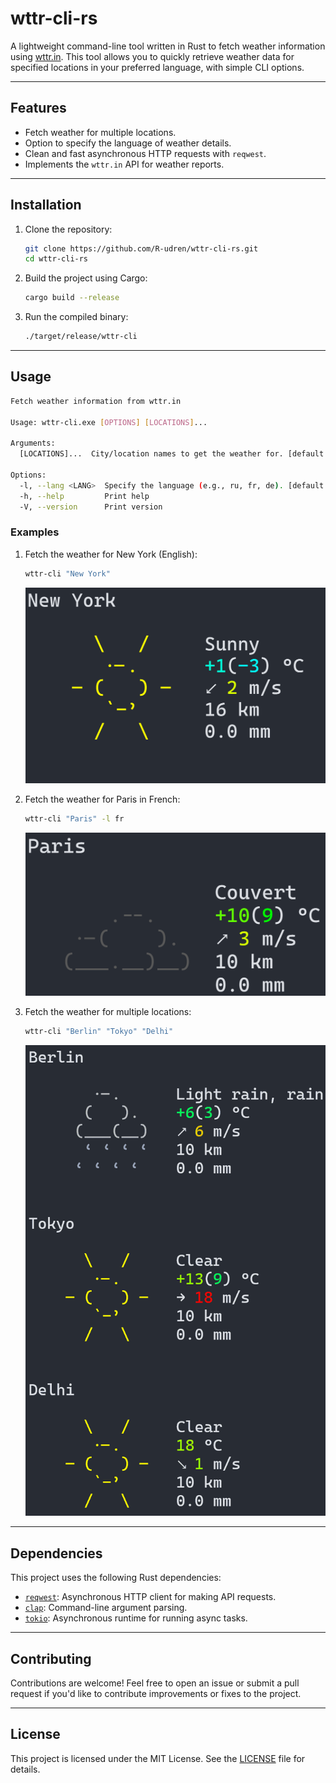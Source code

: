 # wttr-cli-rs

A lightweight command-line tool written in Rust to fetch weather information using [wttr.in](https://wttr.in). This tool
allows you to quickly retrieve weather data for specified locations in your preferred language, with simple CLI options.

---

## Features

- Fetch weather for multiple locations.
- Option to specify the language of weather details.
- Clean and fast asynchronous HTTP requests with `reqwest`.
- Implements the `wttr.in` API for weather reports.

---

## Installation

1. Clone the repository:
   ```bash
   git clone https://github.com/R-udren/wttr-cli-rs.git
   cd wttr-cli-rs
   ```

2. Build the project using Cargo:
   ```bash
   cargo build --release
   ```

3. Run the compiled binary:
   ```bash
   ./target/release/wttr-cli
   ```

---

## Usage

```bash
Fetch weather information from wttr.in

Usage: wttr-cli.exe [OPTIONS] [LOCATIONS]...

Arguments:
  [LOCATIONS]...  City/location names to get the weather for. [default: ]

Options:
  -l, --lang <LANG>  Specify the language (e.g., ru, fr, de). [default: en]
  -h, --help         Print help
  -V, --version      Print version
```

### Examples

1. Fetch the weather for New York (English):
   ```bash
   wttr-cli "New York"
   ```
   ![img.png](assets/new_york.png)

2. Fetch the weather for Paris in French:
   ```bash
   wttr-cli "Paris" -l fr 
   ```
   ![img.png](assets/paris_fr.png)

3. Fetch the weather for multiple locations:
   ```bash
   wttr-cli "Berlin" "Tokyo" "Delhi"
   ```
   ![img.png](assets/berlin_tokyo_delhi.png)

---

## Dependencies

This project uses the following Rust dependencies:

- [`reqwest`](https://crates.io/crates/reqwest): Asynchronous HTTP client for making API requests.
- [`clap`](https://crates.io/crates/clap): Command-line argument parsing.
- [`tokio`](https://crates.io/crates/tokio): Asynchronous runtime for running async tasks.

---

## Contributing

Contributions are welcome! Feel free to open an issue or submit a pull request if you'd like to contribute improvements
or fixes to the project.

---

## License

This project is licensed under the MIT License. See the [LICENSE](LICENSE) file for details.



